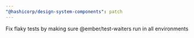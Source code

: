 ```yaml
---
"@hashicorp/design-system-components": patch
---
```


Fix flaky tests by making sure @ember/test-waiters run in all environments
